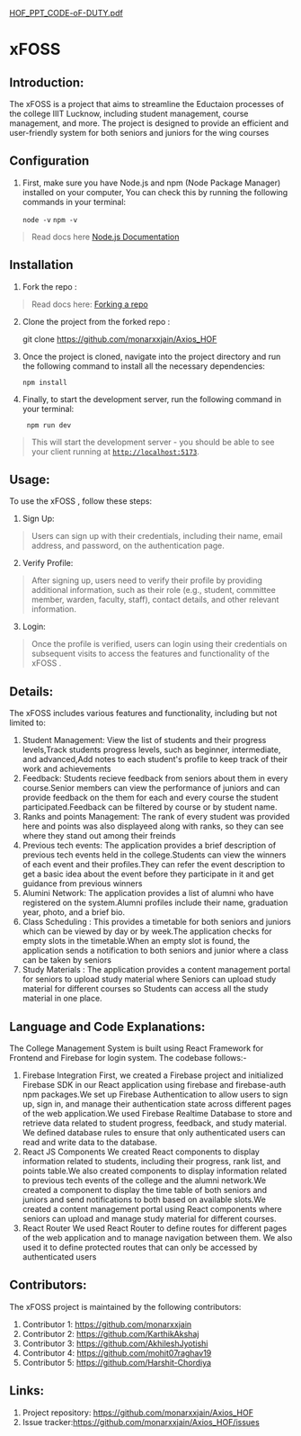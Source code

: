 [HOF_PPT_CODE-oF-DUTY.pdf](https://github.com/monarxxjain/Axios_HOF/files/11313941/HOF_PPT_CODE-oF-DUTY.pdf)
# xFOSS 
## Introduction:
The xFOSS  is a project that aims to streamline the Eductaion processes of the college IIIT Lucknow, including student management, course management, and more. The project is designed to provide an efficient and user-friendly system for both seniors and juniors for the wing courses
## Configuration
1. First, make sure you have Node.js and npm (Node Package Manager) installed on your computer, You can check this by running the following commands in your terminal:

    `node -v`
    `npm -v`

> Read docs here [Node.js Documentation](https://nodejs.org/en/docs/)

## Installation
1. Fork the repo :
> Read docs here: [Forking a repo](https://docs.github.com/en/get-started/quickstart/fork-a-repo)
2. Clone the project from the forked repo :

    git clone https://github.com/monarxxjain/Axios_HOF

3. Once the project is cloned, navigate into the project directory and run the following command to install all the necessary dependencies:

    `npm install`

4. Finally, to start the development server, run the following command in your terminal:

   ` npm run dev`

> This will start the development server - you should be able to see your client running at [`http://localhost:5173`](http://localhost:5173).
## Usage:
To use the xFOSS , follow these steps:
1. Sign Up: 
>Users can sign up with their credentials, including their name, email address, and password, on the authentication page.
2. Verify Profile: 
>After signing up, users need to verify their profile by providing additional information, such as their role (e.g., student, committee member, warden, faculty, staff), contact details, and other relevant information.
3. Login: 
>Once the profile is verified, users can login using their credentials on subsequent visits to access the features and functionality of the xFOSS .
## Details:
The xFOSS   includes various features and functionality, including but not limited to:
1. Student Management: 
View the list of students and their progress levels,Track students progress levels, such as beginner, intermediate, and advanced,Add notes to each student's profile to keep track of their work and achievements
2. Feedback: 
Students recieve feedback from seniors about them in every course.Senior members can view the performance of juniors and can provide feedback on the them for each and every course the student participated.Feedback can be filtered by course or by student name.
3. Ranks and points Management:
The rank of every student was provided here and points was also displayeed along with ranks, so they can see where they stand out among their freinds 
4. Previous tech events: 
The application provides a brief description of previous tech events held in the college.Students can view the winners of each event and their profiles.They can refer the event description to get a basic idea about the event before they participate in it and get guidance from previous winners 
5. Alumini Network: 
The application provides a list of alumni who have registered on the system.Alumni profiles include their name, graduation year, photo, and a brief bio.
6. Class Scheduling :
This provides a timetable for both seniors and juniors which can be viewed by day or by week.The application checks for empty slots in the timetable.When an empty slot is found, the application sends a notification to both seniors and junior where a class can be taken by seniors
7. Study Materials :
The application provides a content management portal for seniors to upload study material where Seniors can upload study material for different courses so Students can access all the study material in one place.
## Language and Code Explanations:
The College Management System is built using React Framework for Frontend and Firebase for login system. The codebase follows:-
1. Firebase Integration
First, we created a Firebase project and initialized Firebase SDK in our React application using firebase and firebase-auth npm packages.We set up Firebase Authentication to allow users to sign up, sign in, and manage their authentication state across different pages of the web application.We used Firebase Realtime Database to store and retrieve data related to student progress, feedback, and study material. We defined database rules to ensure that only authenticated users can read and write data to the database.
2. React JS Components
 We created React components to display information related to students, including their progress, rank list, and points table.We also created components to display information related to previous tech events of the college and the alumni network.We created a component to display the time table of both seniors and juniors and send notifications to both based on available slots.We created a content management portal using React components where seniors can upload and manage study material for different courses.
3. React Router
 We used React Router to define routes for different pages of the web application and to manage navigation between them. We also used it to define protected routes that can only be accessed by authenticated users
 ## Contributors:
The xFOSS  project is maintained by the following contributors:

 1. Contributor 1:   https://github.com/monarxxjain
 2. Contributor 2:   https://github.com/KarthikAkshaj
 3. Contributor 3:   https://github.com/AkhileshJyotishi
 4. Contributor 4:   https://github.com/mohit07raghav19
 5. Contributor 5:   https://github.com/Harshit-Chordiya



## Links:
1. Project repository: https://github.com/monarxxjain/Axios_HOF
2. Issue tracker:https://github.com/monarxxjain/Axios_HOF/issues
